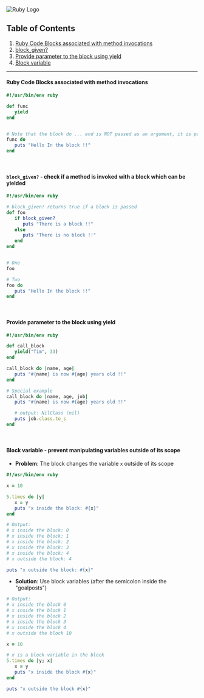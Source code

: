 ![Ruby Logo](https://findicons.com/files/icons/899/ruby_programming/256/ruby.png)

## Table of Contents
1. [Ruby Code Blocks associated with method invocations](https://github.com/ZeroSword-X/programming/tree/master/ruby/basic#put-vs-print)
1. [block_given?](https://github.com/ZeroSword-X/programming/tree/master/ruby/blocks#block_given---check-if-a-method-is-invoked-with-a-block-which-can-be-yielded)
1. [Provide parameter to the block using yield](https://github.com/ZeroSword-X/programming/tree/master/ruby/blocks#provide-parameter-to-the-block-using-yield)
1. [Block variable]()

---

#### Ruby Code Blocks associated with method invocations

```ruby
#!/usr/bin/env ruby

def func
   yield
end


# Note that the block do ... end is NOT passed as an argument, it is passed as a block which can be called by using yield
func do
   puts "Hello In the block !!"
end
```

<br>

#### `block_given?` - check if a method is invoked with a block which can be yielded

```ruby
#!/usr/bin/env ruby

# block_given? returns true if a block is passed
def foo
   if block_given?
      puts "There is a block !!"
   else
      puts "There is no block !!"
   end
end


# One
foo

# Two
foo do
   puts "Hello In the block !!"
end
```

<br>

#### Provide parameter to the block using yield

```ruby
#!/usr/bin/env ruby

def call_block
   yield("Tim", 33)
end

call_block do |name, age|
   puts "#{name} is now #{age} years old !!"
end

# Special example
call_block do |name, age, job|
   puts "#{name} is now #{age} years old !!"

   # output: NilClass (nil) 
   puts job.class.to_s   
end
```

<br>

#### Block variable - prevent manipulating variables outside of its scope

- **Problem**: The block changes the variable `x` outside of its scope

```ruby
#!/usr/bin/env ruby

x = 10

5.times do |y|
   x = y
   puts "x inside the block: #{x}"
end

# Output:
# x inside the block: 0
# x inside the block: 1
# x inside the block: 2
# x inside the block: 3
# x inside the block: 4
# x outside the block: 4

puts "x outside the block: #{x}"
```

- **Solution**: Use block variables (after the semicolon inside the "goalposts")

```ruby
# Output:
# x inside the block 0
# x inside the block 1
# x inside the block 2
# x inside the block 3
# x inside the block 4
# x outside the block 10

x = 10

# x is a block variable in the block
5.times do |y; x|
   x = y
   puts "x inside the block #{x}"
end

puts "x outside the block #{x}"
```
